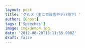 ```yaml
---
layout: post
title: 'グルメ（主に百貨店やデパ地下）'
author: [Ghost]
tags: ['Speeches']
image: img/demo4.jpg
date: '2012-08-20T15:11:55.000Z'
draft: false
---
```



